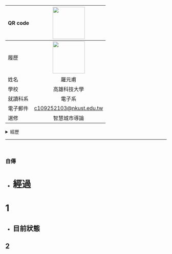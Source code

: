 |     QR code       |<img src="http://s05.calm9.com/qrcode/2024-04/CH1B3N693Y.png" width=100 height=100/>|
| ---------------- |:-----------------------------:|
|      履歷        |<img src="https://o.aolcdn.com/hss/storage/midas/20b9fc32cb9dfa2e0c3bff70676e72f4/202624121/wallpaper-for-facebook-profile-photo.jpg" width=100 height=100/>|
| 姓名             | 羅元甫                  |
| 學校             | 高雄科技大學                  |
| 就讀科系          |電子系               |
| 電子郵件         | c109252103@nkust.edu.tw          |
| 選修             | 智慧城市導論                  |
<details><summary> 經歷 </summary><blockquote>

<details><summary>  國中</summary><blockquote>

陽明國中畢業

<details><summary> 高中 </summary><blockquote>


三民高中畢業

</blockquote></details>
</blockquote></details>
</blockquote></details>
<hr><br>

### 自傳
- # 經過
# 1
 - ## 目前狀態
  ## 2

